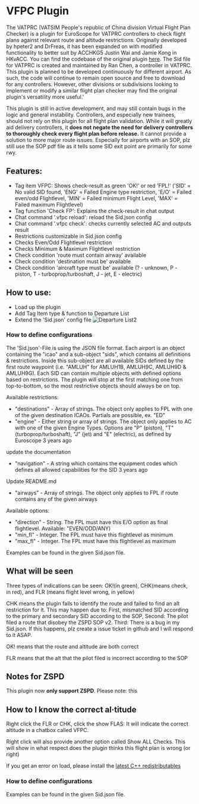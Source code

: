 # VFPC Plugin
 
The VATPRC (VATSIM People's republic of China division Virtual Flight Plan Checker) is a plugin for EuroScope for VATPRC controllers to check flight plans against relevant route and altitude restrictions. 
Originally developed by hpeter2 and DrFreas, it has been expanded on with modified functionality to better suit by ACCHKG5 Justin Wai and Jamie Kong in HKvACC. You can find the codebase of the original plugin [here](https://github.com/hpeter2/VFPC). The Sid file for VATPRC is created and maintained by Ran Chen, a controller in VATPRC. This plugin is planned to be developed continuously for different airport.
As such, the code will continue to remain open source and free to download for any controllers. However, other divisions or subdivisions looking to implement or modify a similar flight plan checker may find the original plugin's versatility more useful.'

This plugin is still in active development, and may still contain bugs in the logic and general instability. Controllers, and especially new trainees, should not rely on this plugin for all flight plan validation.
While it will greatly aid delivery controllers, it **does not negate the need for delivery controllers to thoroughly check every flight plan before release.** It cannot provide a solution to more major route issues. Especially for airports with an SOP, plz still use the SOP pdf file as it tells some SID exit point are primarily for some rwy.

## Features:
- Tag item VFPC: Shows check-result as green 'OK!' or red 'FPL!' ('SID' = No valid SID found, 'ENG' = Failed Engine type restriction, 'E/O' = Failed even/odd Flightlevel, 'MIN' = Failed minimum Flight Level, 'MAX' = Failed maximum Flightlevel)
- Tag function 'Check FP': Explains the check-result in chat output
- Chat command '.vfpc reload': reload the Sid.json config
- Chat command '.vfpc check': checks currently selected AC and outputs result
- Restrictions customizable in Sid.json config
- Checks Even/Odd Flightlevel restriction
- Checks Minimum & Maximum Flightlevel restriction
- Check condition 'route must contain airway' available
- Check condition 'destination must be' available
- Check condition 'aircraft type must be' available (? - unknown, P - piston, T - turboprop/turboshaft, J - jet, E - electric)

## How to use:
- Load up the plugin
- Add Tag Item type & function to Departure List
- Extend the 'Sid.json' config file
![Departure List2](https://i.imgur.com/kQrtVfN.png)


### How to define configurations
The 'Sid.json'-File is using the JSON file format. Each airport is an object containing the "icao" and a sub-object "sids", which contains all definitions & restrictions. Inside this sub-object are all available SIDs defined by the first route waypoint (i.e. "AMLUH" for AMLUH1B, AMLUH9C, AMLUH9D & AMLUH9G).
Each SID can contain multiple objects with defined options based on restrictions. The plugin will stop at the first matching one from top-to-bottom, so the most restrictive objects should always be on top.

Available restrictions:
- "destinations" - Array of strings. The object only applies to FPL with one of the given destination ICAOs. Partials are possible, ex. "ED"
- "engine" - Either string or array of strings. The object only applies to AC with one of the given Engine Types. Options are "P" (piston), "T" (turboprop/turboshaft), "J" (jet) and "E" (electric), as defined by Euroscope
3 years ago

update the documentation
- "navigation" - A string which contains the equipment codes which defines all allowed capabilities for the SID
3 years ago

Update README.md
- "airways" - Array of strings. The object only applies to FPL if route contains any of the given airways

Available options:
- "direction" - String. The FPL must have this E/O option as final flightlevel. Available: "EVEN/ODD/ANY)
- "min_fl" - Integer. The FPL must have this flightlevel as minimum
- "max_fl" - Integer. The FPL must have this flightlevel as maximum

Examples can be found in the given Sid.json file.

## What will be seen
Three types of indications can be seen: OK!(in green), CHK(means check, in red), and FLR (means flight level wrong, in yellow)

CHK means the plugin fails to identify the route and failed to find an alt restriction for it. This may happen due to: First, mismatched SID according to the primary and secondary SID according to the SOP, Second: The pilot filed a route that disobey the ZSPD SOP v2. Third: There is a bug in my Sid.json. If this happens, plz create a issue ticket in github and I will respond to it ASAP. 

OK! means that the route and altitude are both correct

FLR means that the alt that the pilot filed is incorrect according to the SOP

## Notes for ZSPD
This plugin now **only support ZSPD**. Please note: this 


## How to I know the correct al·titude
Right click the FLR or CHK, click the show FLAS: It will indicate the correct altitude in a chatbox called VFPC. 

Right click will also provide another option called Show ALL Checks. This will show in what respect does the plugin thinks this flight plan is wrong (or right)

If you get an error on load, please install the [latest C++ redistributables](https://aka.ms/vs/17/release/vc_redist.x86.exe)

### How to define configurations
Examples can be found in the given Sid.json file.
